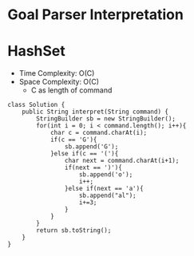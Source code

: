 # Goal Parser Interpretation
# HashSet
* Time Complexity: O(C)
* Space Complexity: O(C)
	* C as length of command
```
class Solution {
    public String interpret(String command) {
        StringBuilder sb = new StringBuilder();
        for(int i = 0; i < command.length(); i++){
            char c = command.charAt(i);
            if(c == 'G'){
                sb.append('G');
            }else if(c == '('){
                char next = command.charAt(i+1);
                if(next == ')'){
                    sb.append('o');
                    i++;
                }else if(next == 'a'){
                    sb.append("al");
                    i+=3;
                }
            }
        }
        return sb.toString();
    }
}
```